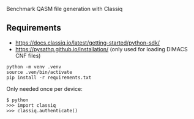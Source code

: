 Benchmark QASM file generation with Classiq

## Requirements

* https://docs.classiq.io/latest/getting-started/python-sdk/
* https://pysathq.github.io/installation/ (only used for loading DIMACS CNF files)

```shell
python -m venv .venv
source .ven/bin/activate
pip install -r requirements.txt
```

Only needed once per device:
```shell
$ python
>>> import classiq
>>> classiq.authenticate()
```

